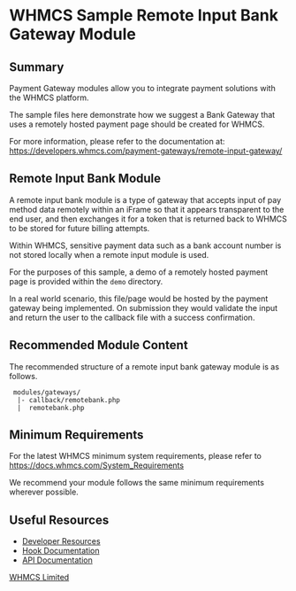 # WHMCS Sample Remote Input Bank Gateway Module #

## Summary ##

Payment Gateway modules allow you to integrate payment solutions with the WHMCS
platform.

The sample files here demonstrate how we suggest a Bank Gateway that uses
a remotely hosted payment page should be created for WHMCS.

For more information, please refer to the documentation at:
https://developers.whmcs.com/payment-gateways/remote-input-gateway/

## Remote Input Bank Module ##

A remote input bank module is a type of gateway that accepts input of pay
method data remotely within an iFrame so that it appears transparent to the end
user, and then exchanges it for a token that is returned back to WHMCS to be
stored for future billing attempts.

Within WHMCS, sensitive payment data such as a bank account number is not stored
locally when a remote input module is used.

For the purposes of this sample, a demo of a remotely hosted payment page is
provided within the `demo` directory.

In a real world scenario, this file/page would be hosted by the payment gateway
being implemented. On submission they would validate the input and return the
user to the callback file with a success confirmation.

## Recommended Module Content ##

The recommended structure of a remote input bank gateway module is as follows.

```
 modules/gateways/
  |- callback/remotebank.php
  |  remotebank.php
```

## Minimum Requirements ##

For the latest WHMCS minimum system requirements, please refer to
https://docs.whmcs.com/System_Requirements

We recommend your module follows the same minimum requirements wherever
possible.

## Useful Resources
* [Developer Resources](https://developers.whmcs.com/)
* [Hook Documentation](https://developers.whmcs.com/hooks/)
* [API Documentation](https://developers.whmcs.com/api/)

[WHMCS Limited](https://www.whmcs.com)